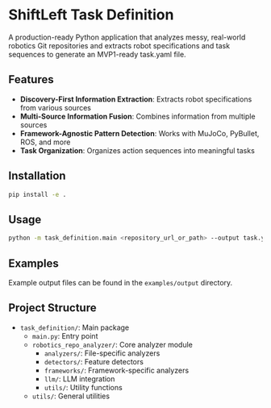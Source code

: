 # ShiftLeft Task Definition

A production-ready Python application that analyzes messy, real-world robotics Git repositories and extracts robot specifications and task sequences to generate an MVP1-ready task.yaml file.

## Features

- **Discovery-First Information Extraction**: Extracts robot specifications from various sources
- **Multi-Source Information Fusion**: Combines information from multiple sources
- **Framework-Agnostic Pattern Detection**: Works with MuJoCo, PyBullet, ROS, and more
- **Task Organization**: Organizes action sequences into meaningful tasks

## Installation

```bash
pip install -e .
```

## Usage

```bash
python -m task_definition.main <repository_url_or_path> --output task.yaml
```

## Examples

Example output files can be found in the `examples/output` directory.

## Project Structure

- `task_definition/`: Main package
  - `main.py`: Entry point
  - `robotics_repo_analyzer/`: Core analyzer module
    - `analyzers/`: File-specific analyzers
    - `detectors/`: Feature detectors
    - `frameworks/`: Framework-specific analyzers
    - `llm/`: LLM integration
    - `utils/`: Utility functions
  - `utils/`: General utilities
